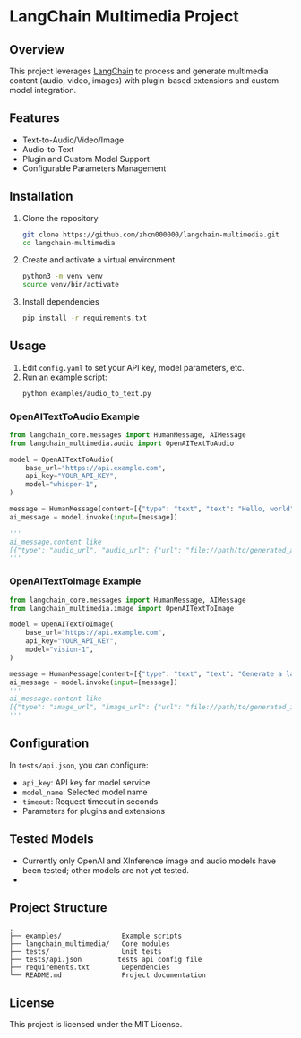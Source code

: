 # LangChain Multimedia Project

## Overview
This project leverages [LangChain](https://github.com/langchain/langchain) to process and generate multimedia content (audio, video, images) with plugin-based extensions and custom model integration.

## Features
- Text-to-Audio/Video/Image  
- Audio-to-Text  
- Plugin and Custom Model Support  
- Configurable Parameters Management  

## Installation
1. Clone the repository  
   ```bash
   git clone https://github.com/zhcn000000/langchain-multimedia.git
   cd langchain-multimedia
   ```
2. Create and activate a virtual environment  
   ```bash
   python3 -m venv venv
   source venv/bin/activate
   ```
3. Install dependencies  
   ```bash
   pip install -r requirements.txt
   ```

## Usage

1. Edit `config.yaml` to set your API key, model parameters, etc.  
2. Run an example script:  
   ```bash
   python examples/audio_to_text.py
   ```

### OpenAITextToAudio Example
```python
from langchain_core.messages import HumanMessage, AIMessage
from langchain_multimedia.audio import OpenAITextToAudio

model = OpenAITextToAudio(
    base_url="https://api.example.com",
    api_key="YOUR_API_KEY",
    model="whisper-1",
)

message = HumanMessage(content=[{"type": "text", "text": "Hello, world"}])
ai_message = model.invoke(input=[message])

'''
ai_message.content like
[{"type": "audio_url", "audio_url": {"url": "file://path/to/generated_audio.mp3"}}]
'''
```

### OpenAITextToImage Example
```python
from langchain_core.messages import HumanMessage, AIMessage
from langchain_multimedia.image import OpenAITextToImage

model = OpenAITextToImage(
    base_url="https://api.example.com",
    api_key="YOUR_API_KEY",
    model="vision-1",
)

message = HumanMessage(content=[{"type": "text", "text": "Generate a landscape photo with mountains and a river"}])
ai_message = model.invoke(input=[message])
'''
ai_message.content like
[{"type": "image_url", "image_url": {"url": "file://path/to/generated_image.png"}}]
'''

```

## Configuration
In `tests/api.json`, you can configure:
- `api_key`: API key for model service  
- `model_name`: Selected model name  
- `timeout`: Request timeout in seconds  
- Parameters for plugins and extensions  

## Tested Models

- Currently only OpenAI and XInference image and audio models have been tested; other models are not yet tested.
- 
## Project Structure
```
.
├── examples/               Example scripts
├── langchain_multimedia/   Core modules
├── tests/                  Unit tests
├── tests/api.json         tests api config file
├── requirements.txt        Dependencies
└── README.md               Project documentation
```

## License
This project is licensed under the MIT License. 
```